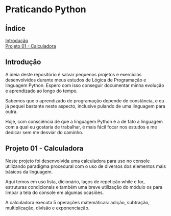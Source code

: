 # Praticando Python

## Índice
[Introdução](#1-introdução)  
[Projeto 01 - Calculadora](#projeto-01---calculadora)

## Introdução

A ideia deste repositório é salvar pequenos projetos e exercícios desenvolvidos durante meus estudos de Lógica de Programação e linguagem Python. Espero com isso conseguir documentar minha evolução e aprendizado ao longo do tempo.

Sabemos que o aprendizado de programação depende de constância, e eu já pequei bastante neste aspecto, inclusive pulando de uma linguagem para outra.

Hoje, com consciência de que a linguagem Python é a de fato a linguagem com a qual eu gostaria de trabalhar, é mais fácil focar nos estudos e me dedicar sem me desviar do caminho.

## Projeto 01 - Calculadora

Neste projeto foi desenvolvida uma calculadora para uso no console utilizando paradigma procedural com o uso de diversos dos elementos mais básicos da linguagem. 

Aqui temos em uso lista, dicionário, laços de repetição while e for, estruturas condicionais e também uma breve utilização do módulo os para limpar a tela do console em algumas ocasiões. 

A calculadora executa 5 operações matemáticas: adição, subtração, multiplicação, divisão e exponenciação.

